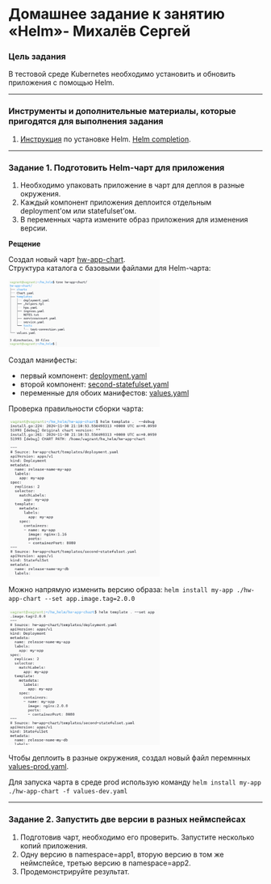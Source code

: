 # Домашнее задание к занятию «Helm»- Михалёв Сергей

### Цель задания

В тестовой среде Kubernetes необходимо установить и обновить приложения с помощью Helm.

------

### Инструменты и дополнительные материалы, которые пригодятся для выполнения задания

1. [Инструкция](https://helm.sh/docs/intro/install/) по установке Helm. [Helm completion](https://helm.sh/docs/helm/helm_completion/).

------

### Задание 1. Подготовить Helm-чарт для приложения

1. Необходимо упаковать приложение в чарт для деплоя в разные окружения. 
2. Каждый компонент приложения деплоится отдельным deployment’ом или statefulset’ом.
3. В переменных чарта измените образ приложения для изменения версии.

**Рещение**

Создал новый чарт [hw-app-chart](hw-app-chart).</br> Структура каталога с базовыми файлами для Helm-чарта:

<img src="images/Task_1_0.png" alt="Task_1_0.png" width="300" height="auto"></br>

Создал манифесты:
- первый компонент: [deployment.yaml](hw-app-chart/templates/deployment.yaml)
- второй компонент: [second-statefulset.yaml](hw-app-chart/templates/second-statefulset.yaml)
- переменные для обоих манифестов: [values.yaml](hw-app-chart/values.yaml)

Проверка правильности сборки чарта:

<img src="images/Task_1_1.png" alt="Task_1_1.png" width="300" height="auto"></br>

Mожно напрямую изменить версию образа: `helm install my-app ./hw-app-chart --set app.image.tag=2.0.0`

<img src="images/Task_1_2.png" alt="Task_1_2.png" width="300" height="auto"></br>

Чтобы деплоить в разные окружения, создал новый файл перемнных [values-prod.yaml](hw-app-chart/values-prod.yaml).

Для запуска чарта в среде prod использую команду `helm install my-app ./hw-app-chart -f values-dev.yaml`





------
### Задание 2. Запустить две версии в разных неймспейсах

1. Подготовив чарт, необходимо его проверить. Запуститe несколько копий приложения.
2. Одну версию в namespace=app1, вторую версию в том же неймспейсе, третью версию в namespace=app2.
3. Продемонстрируйте результат.
